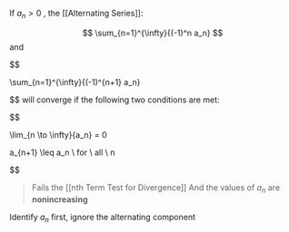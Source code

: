 If $a_n > 0$  , the [[Alternating Series]]:

$$
\sum_{n=1}^{\infty}{(-1)^n a_n}
$$ and 

$$

\sum_{n=1}^{\infty}{(-1)^{n+1} a_n}

$$ will converge if the following two conditions are met:

$$

\lim_{n \to \infty}{a_n} = 0

$$
$$

a_{n+1} \leq a_n \ for \ all \ n

$$
> Fails the [[nth Term Test for Divergence]]
> And the values of $a_n$ are **nonincreasing**

Identify $a_n$ first, ignore the alternating component
